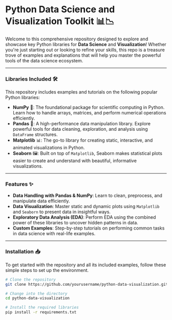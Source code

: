 # Python Data Science and Visualization Toolkit 📊📉

Welcome to this comprehensive repository designed to explore and showcase key Python libraries for **Data Science** and **Visualization**! Whether you're just starting out or looking to refine your skills, this repo is a treasure trove of examples and explanations that will help you master the powerful tools of the data science ecosystem.

---

### Libraries Included 🛠️

This repository includes examples and tutorials on the following popular Python libraries:

- **NumPy** 🔢: The foundational package for scientific computing in Python. Learn how to handle arrays, matrices, and perform numerical operations efficiently.
- **Pandas** 🧮: A high-performance data manipulation library. Explore powerful tools for data cleaning, exploration, and analysis using `DataFrame` structures.
- **Matplotlib** 📊: The go-to library for creating static, interactive, and animated visualizations in Python.
- **Seaborn** 🖼️: Built on top of `Matplotlib`, Seaborn makes statistical plots easier to create and understand with beautiful, informative visualizations.

---

### Features ✨

- **Data Handling with Pandas & NumPy**: Learn to clean, preprocess, and manipulate data efficiently.
- **Data Visualization**: Master static and dynamic plots using `Matplotlib` and `Seaborn` to present data in insightful ways.
- **Exploratory Data Analysis (EDA)**: Perform EDA using the combined power of these libraries to uncover hidden patterns in data.
- **Custom Examples**: Step-by-step tutorials on performing common tasks in data science with real-life examples.

---

### Installation 📥

To get started with the repository and all its included examples, follow these simple steps to set up the environment.

```bash
# Clone the repository
git clone https://github.com/yourusername/python-data-visualization.git

# Change into the directory
cd python-data-visualization

# Install the required libraries
pip install -r requirements.txt
